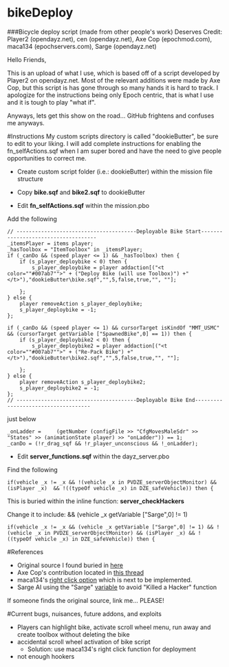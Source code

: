 bikeDeploy
==========
###Bicycle deploy script (made from other people's work)
Deserves Credit: Player2 (opendayz.net), cen (opendayz.net), Axe Cop (epochmod.com), maca134 (epochservers.com), Sarge (opendayz.net)

Hello Friends,

This is an upload of what I use, which is based off of a script developed by Player2 on opendayz.net. Most of the relevant additions were made by Axe Cop, but this script is has gone through so many hands it is hard to track. I apologize for the instructions being only Epoch centric, that is what I use and it is tough to play "what if".

Anyways, lets get this show on the road... GitHub frightens and confuses me anyways.

#Instructions
My custom scripts directory is called "dookieButter", be sure to edit to your liking. I will add complete instructions for enabling the fn_selfActions.sqf when I am super bored and have the need to give people opportunities to correct me.

* Create custom script folder (i.e.: dookieButter) within the mission file structure

* Copy **bike.sqf** and **bike2.sqf** to dookieButter

* Edit **fn_selfActions.sqf** within the mission.pbo
 
Add the following
```
// ---------------------------------------Deployable Bike Start------------------------------------
_itemsPlayer = items player;
_hasToolbox = "ItemToolbox" in _itemsPlayer;
if (_canDo && (speed player <= 1) && _hasToolbox) then {
    if (s_player_deploybike < 0) then {
        s_player_deploybike = player addaction[("<t color=""#007ab7"">" + ("Deploy Bike (will use Toolbox)") +"</t>"),"dookieButter\bike.sqf","",5,false,true,"", ""];

    };
} else {
    player removeAction s_player_deploybike;
    s_player_deploybike = -1;
};

if (_canDo && (speed player <= 1) && cursorTarget isKindOf "MMT_USMC" && (cursorTarget getVariable ["SpawnedBike",0] == 1)) then {
    if (s_player_deploybike2 < 0) then {
        s_player_deploybike2 = player addaction[("<t color=""#007ab7"">" + ("Re-Pack Bike") +"</t>"),"dookieButter\bike2.sqf","",5,false,true,"", ""];

    };
} else {
    player removeAction s_player_deploybike2;
    s_player_deploybike2 = -1;
};
// ---------------------------------------Deployable Bike End------------------------------------

```
just below
```
_onLadder =		(getNumber (configFile >> "CfgMovesMaleSdr" >> "States" >> (animationState player) >> "onLadder")) == 1;
_canDo = (!r_drag_sqf && !r_player_unconscious && !_onLadder);
```
*  Edit **server_functions.sqf** within the dayz_server.pbo

Find the following
```
if(vehicle _x != _x && !(vehicle _x in PVDZE_serverObjectMonitor) && (isPlayer _x)  && !((typeOf vehicle _x) in DZE_safeVehicle)) then {
```
This is buried within the inline function: **server_checkHackers**

Change it to include: && (vehicle _x getVariable ["Sarge",0] != 1)
```
if(vehicle _x != _x && (vehicle _x getVariable ["Sarge",0] != 1) && !(vehicle _x in PVDZE_serverObjectMonitor) && (isPlayer _x) && !((typeOf vehicle _x) in DZE_safeVehicle)) then {
```

#References

- Original source I found buried in <a href="http://opendayz.net/threads/auto-refuel-deploy-able-bikes.13707/">here</a>
- Axe Cop's contribution located in <a href="http://epochmod.com/forum/index.php?/topic/3339-deployable-bike-scrollwheel-issue/">this thread</a> 
- maca134's <a href="http://epochservers.com/viewtopic.php?f=14&t=13">right click option</a> which is next to be implemented. 
- Sarge AI using the "Sarge" <a href="https://github.com/Swiss-Sarge/SAR_AI">variable</a> to avoid "Killed a Hacker" function

If someone finds the original source, link me... PLEASE!


#Current bugs, nuisances, future addons, and exploits
* Players can highlight bike, activate scroll wheel menu, run away and create toolbox without deleting the bike
* accidental scroll wheel activation of bike script
  * Solution: use maca134's right click function for deployment
* not enough hookers
